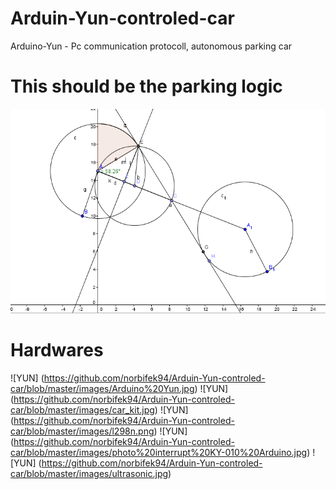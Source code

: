 # Arduin-Yun-controled-car
Arduino-Yun - Pc communication protocoll, autonomous parking car


# This should be the parking logic

![YUN](https://github.com/norbifek94/Arduin-Yun-controled-car/blob/master/images/park.png)


# Hardwares

![YUN] (https://github.com/norbifek94/Arduin-Yun-controled-car/blob/master/images/Arduino%20Yun.jpg)
![YUN] (https://github.com/norbifek94/Arduin-Yun-controled-car/blob/master/images/car_kit.jpg)
![YUN] (https://github.com/norbifek94/Arduin-Yun-controled-car/blob/master/images/l298n.png)
![YUN] (https://github.com/norbifek94/Arduin-Yun-controled-car/blob/master/images/photo%20interrupt%20KY-010%20Arduino.jpg)
![YUN] (https://github.com/norbifek94/Arduin-Yun-controled-car/blob/master/images/ultrasonic.jpg)